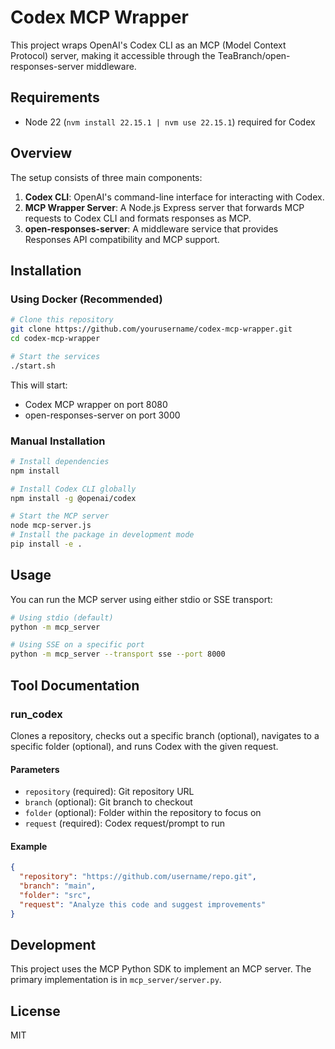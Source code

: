 # Codex MCP Wrapper

This project wraps OpenAI's Codex CLI as an MCP (Model Context Protocol) server, making it accessible through the TeaBranch/open-responses-server middleware.

## Requirements

- Node 22 (`nvm install 22.15.1 | nvm use 22.15.1`) required for Codex

## Overview

The setup consists of three main components:

1. **Codex CLI**: OpenAI's command-line interface for interacting with Codex.
2. **MCP Wrapper Server**: A Node.js Express server that forwards MCP requests to Codex CLI and formats responses as MCP.
3. **open-responses-server**: A middleware service that provides Responses API compatibility and MCP support.

## Installation

### Using Docker (Recommended)

```bash
# Clone this repository
git clone https://github.com/yourusername/codex-mcp-wrapper.git
cd codex-mcp-wrapper

# Start the services
./start.sh
```

This will start:
- Codex MCP wrapper on port 8080
- open-responses-server on port 3000

### Manual Installation

```bash
# Install dependencies
npm install

# Install Codex CLI globally
npm install -g @openai/codex

# Start the MCP server
node mcp-server.js
# Install the package in development mode
pip install -e .
```

## Usage

You can run the MCP server using either stdio or SSE transport:

```bash
# Using stdio (default)
python -m mcp_server

# Using SSE on a specific port
python -m mcp_server --transport sse --port 8000
```

## Tool Documentation

### run_codex

Clones a repository, checks out a specific branch (optional), navigates to a specific folder (optional), and runs Codex with the given request.

#### Parameters

- `repository` (required): Git repository URL
- `branch` (optional): Git branch to checkout
- `folder` (optional): Folder within the repository to focus on
- `request` (required): Codex request/prompt to run

#### Example

```json
{
  "repository": "https://github.com/username/repo.git",
  "branch": "main",
  "folder": "src",
  "request": "Analyze this code and suggest improvements"
}
```

## Development

This project uses the MCP Python SDK to implement an MCP server. The primary implementation is in `mcp_server/server.py`.

## License

MIT
